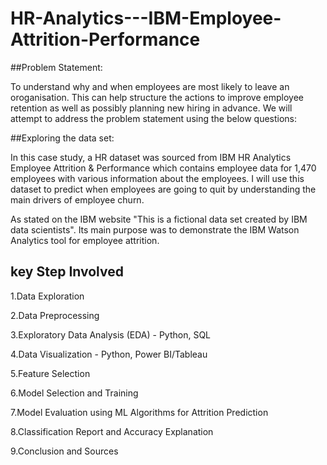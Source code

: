 # HR-Analytics---IBM-Employee-Attrition-Performance

##Problem Statement:

To understand why and when employees are most likely to leave an oroganisation. This can help structure the actions to improve employee retention as well as possibly planning new hiring in advance. We will attempt to address the problem statement using the below questions:

##Exploring the data set:

In this case study, a HR dataset was sourced from IBM HR Analytics Employee Attrition & Performance which contains employee data for 1,470 employees with various information about the employees. I will use this dataset to predict when employees are going to quit by understanding the main drivers of employee churn.

As stated on the IBM website "This is a fictional data set created by IBM data scientists". Its main purpose was to demonstrate the IBM Watson Analytics tool for employee attrition.

## key Step Involved

1.Data Exploration

2.Data Preprocessing

3.Exploratory Data Analysis (EDA) - Python, SQL

4.Data Visualization - Python, Power BI/Tableau

5.Feature Selection

6.Model Selection and Training

7.Model Evaluation using ML Algorithms for Attrition Prediction

8.Classification Report and Accuracy Explanation

9.Conclusion and Sources
  

